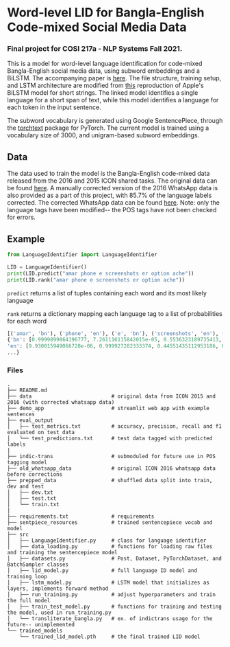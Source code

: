 # Word-level LID for Bangla-English Code-mixed Social Media Data
### Final project for COSI 217a - NLP Systems Fall 2021.

This is a model for word-level language identification for code-mixed Bangla-English social media data, using subword embeddings and a BiLSTM. The accompanying paper is [here](https://github.com/aparnadutta/code-mixed-lid/blob/main/DuttaAparna_CodeMixedLID.pdf). The file structure, training setup, and LSTM architecture are modified from [this](https://github.com/AU-DIS/LSTM_langid) reproduction of Apple's BiLSTM model for short strings. The linked model identifies a single language for a short span of text, while this model identifies a language for each token in the input sentence.

The subword vocabulary is generated using Google SentencePiece, through the [torchtext](https://pytorch.org/text/stable/data_functional.html) package for PyTorch. The current model is trained using a vocabulary size of 3000, and unigram-based subword embeddings.  

## Data
The data used to train the model is the Bangla-English code-mixed data released from the 2016 and 2015 ICON shared tasks. The original data can be found [here](http://www.amitavadas.com/Code-Mixing.html). A manually corrected version of the 2016 WhatsApp data is also provided as a part of this project, with 85.7% of the language labels corrected. The corrected WhatsApp data can be found [here](https://github.com/aparnadutta/nlp-systems-final/blob/main/data/WA_BN_EN_CR_CORRECTED.txt). Note: only the language tags have been modified-- the POS tags have not been checked for errors.


## Example
```python
from LanguageIdentifier import LanguageIdentifier

LID = LanguageIdentifier()
print(LID.predict("amar phone e screenshots er option ache"))
print(LID.rank("amar phone e screenshots er option ache")) 

```
`predict` returns a list of tuples containing each word and its most likely language

`rank` returns a dictionary mapping each language tag to a list of probabilities for each word

```python
[('amar', 'bn'), ('phone', 'en'), ('e', 'bn'), ('screenshots', 'en'), ('er', 'bn'), ('option', 'en'), ('ache', 'bn')]
{'bn': [0.9999899864196777, 7.261116115842015e-05, 0.5536323189735413, 0.0007055602036416531, 0.9999716281890869, 0.4643056392669678, 0.9997987151145935],
'en': [9.930015949066728e-06, 0.999927282333374, 0.44551435112953186, 0.9990161657333374, 9.783412679098547e-06, 0.5293608903884888, 8.509134931955487e-05],
...}

```


###  Files
```
.
├── README.md                     
├── data                          # original data from ICON 2015 and 2016 (with corrected whatsapp data)
├── demo_app                      # streamlit web app with example sentences
├── eval_output                   
│   ├── test_metrics.txt          # accuracy, precision, recall and f1 evaluated on test data
│   └── test_predictions.txt      # test data tagged with predicted labels
|
├── indic-trans                   # submoduled for future use in POS tagging model
├── old_whatsapp_data             # original ICON 2016 whatsapp data before corrections
├── prepped_data                  # shuffled data split into train, dev and test
│   ├── dev.txt
│   ├── test.txt
│   └── train.txt
|
├── requirements.txt              # requirements
├── sentpiece_resources           # trained sentencepiece vocab and model
├── src
│   ├── LanguageIdentifier.py     # class for language identifier
│   ├── data_loading.py           # functions for loading raw files and training the sentencepiece model
│   ├── datasets.py               # Post, Dataset, PyTorchDataset, and BatchSampler classes
│   ├── lid_model.py              # full language ID model and training loop
│   ├── lstm_model.py             # LSTM model that initializes as layers, implements forward method
│   ├── run_training.py           # adjust hyperparameters and train the full model
│   ├── train_test_model.py       # functions for training and testing the model, used in run_training.py
│   └── transliterate_bangla.py   # ex. of indictrans usage for the future-- unimplemented
└── trained_models
    └── trained_lid_model.pth     # the final trained LID model 
```


